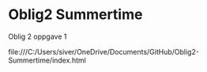 # Oblig2 Summertime
 Oblig 2 oppgave 1

file:///C:/Users/siver/OneDrive/Documents/GitHub/Oblig2-Summertime/index.html